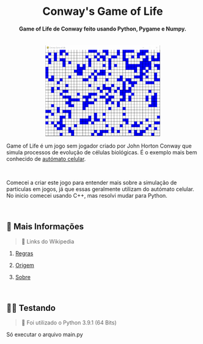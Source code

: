 <h1 align="center">
  <br>
  Conway's Game of Life
  <br>
</h1>

<h4 align="center">Game of Life de Conway feito usando Python, Pygame e Numpy.</h4>
</br>

<div align="center">
<img src=".github/preview.gif" alt="Gif do GOL" width="300">
</div>

Game of Life é um jogo sem jogador criado por John Horton Conway que simula processos de evolução de células biológicas. É o exemplo mais bem conhecido de [autómato celular](https://pt.wikipedia.org/wiki/Aut%C3%B3mato_celular).

<br>

Comecei a criar este jogo para entender mais sobre a simulação de particulas em jogos, já que essas geralmente utilizam do autómato celular. No inicio comecei usando C++, mas resolvi mudar para Python.

<br>

## 📝 Mais Informações

> 🚩 Links do Wikipedia

1. [Regras](https://pt.wikipedia.org/wiki/Jogo_da_vida#Regras_do_Jogo_da_Vida)

2. [Origem](https://pt.wikipedia.org/wiki/Jogo_da_vida#Origem)

3. [Sobre](https://pt.wikipedia.org/wiki/Jogo_da_vida#O_Jogo)


<br>

## 👨‍🏫 Testando

> 🚩 Foi utilizado o Python 3.9.1 (64 Bits)

Só executar o arquivo main.py
